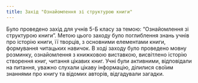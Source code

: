 ```yaml
---
title: Захід "Ознайомлення зі структурою книги"
---
```


Було проведено захід для учнів 5-Б класу за темою: “Ознайомлення зі структурою книги”. Метою цього заходу було поглиблення знань учнів про історію книги, її творців, з основними елементами книги, формування читацьких навичок. В ході заходу було проведено мовну розминку, ознайомлення з книжковою виставкою, висвітлено історію створення книг, читання цікавих книг. Учні були активними, відповідали на питання, уважно слухали цікаву інформацію, ділилися своїим знаннями про книгу та відомих авторів, відгадували загадки.

<slideshow id="_/72157646842614864" />
